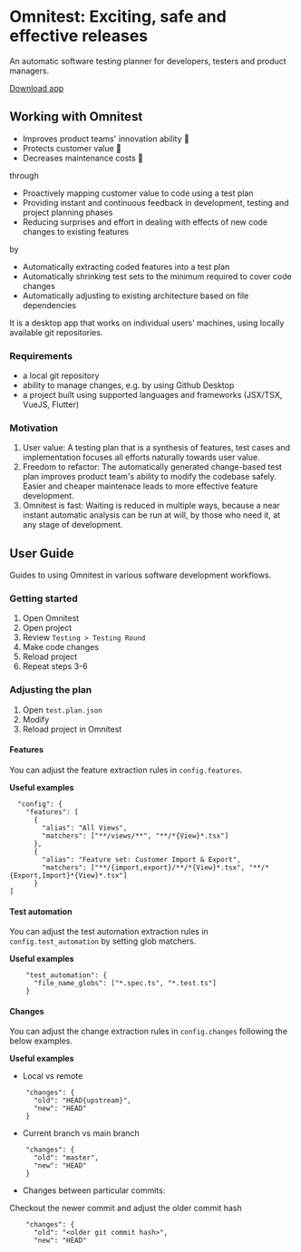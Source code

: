 # Omnitest: Exciting, safe and effective releases
An automatic software testing planner for developers, testers and product managers. 

[Download app](https://web.crabnebula.cloud/omnitest/omnitest/releases)

## Working with Omnitest
- Improves product teams' innovation ability 🧠
- Protects customer value 🤝
- Decreases maintenance costs 💸

through
- Proactively mapping customer value to code using a test plan
- Providing instant and continuous feedback in development, testing and project planning phases
- Reducing surprises and effort in dealing with effects of new code changes to existing features

by 
- Automatically extracting coded features into a test plan
- Automatically shrinking test sets to the minimum required to cover code changes
- Automatically adjusting to existing architecture based on file dependencies


It is a desktop app that works on individual users' machines, using locally available git repositories. 



### Requirements
- a local git repository
- ability to manage changes, e.g. by using Github Desktop
- a project built using supported languages and frameworks (JSX/TSX, VueJS, Flutter)

### Motivation

1. User value: A testing plan that is a synthesis of features, test cases and implementation focuses all efforts naturally towards user value.
2. Freedom to refactor: The automatically generated change-based test plan improves product team's ability to modify the codebase safely. Easier and cheaper maintenace leads to more effective feature development.
3. Omnitest is fast: Waiting is reduced in multiple ways, because a near instant automatic analysis can be run at will, by those who need it, at any stage of development. 

## User Guide
Guides to using Omnitest in various software development workflows.

### Getting started

1. Open Omnitest
2. Open project
3. Review `Testing > Testing Round`
4. Make code changes
5. Reload project
6. Repeat steps 3-6


### Adjusting the plan
1. Open `test.plan.json`
2. Modify 
3. Reload project in Omnitest


#### Features
You can adjust the feature extraction rules in `config.features`.

**Useful examples**
```
  "config": {
    "features": [
      {
        "alias": "All Views",
        "matchers": ["**/views/**", "**/*{View}*.tsx"]
      },
      {
        "alias": "Feature set: Customer Import & Export",
        "matchers": ["**/{import,export}/**/*{View}*.tsx", "**/*{Export,Import}*{View}*.tsx"]
      }
]
```

#### Test automation

You can adjust the test automation extraction rules in `config.test_automation` by setting glob matchers.

**Useful examples**

```
    "test_automation": {
      "file_name_globs": ["*.spec.ts", "*.test.ts"]
    }
```

#### Changes

You can adjust the change extraction rules in `config.changes` following the below examples.

**Useful examples**


- Local vs remote
```
    "changes": {
      "old": "HEAD{upstream}",
      "new": "HEAD"
    }
```

- Current branch vs main branch
```
    "changes": {
      "old": "master",
      "new": "HEAD"
    }
```

- Changes between particular commits: 

Checkout the newer commit and adjust the older commit hash
```
    "changes": {
      "old": "<older git commit hash>",
      "new": "HEAD"
